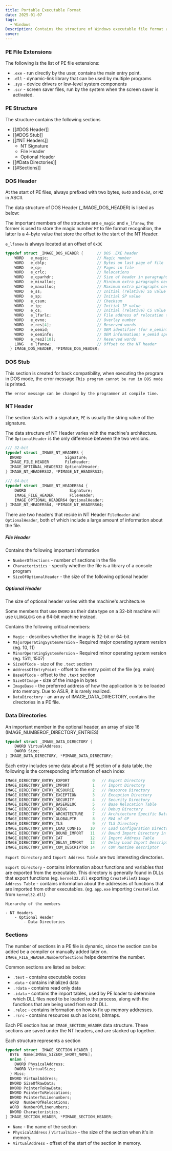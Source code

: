 ```yaml
---
title: Portable Executable Format
date: 2025-01-07
tags:
  - Windows
Description: Contains the structure of Windows executable file format and some introduction about the function of each part in the structure.
cover:
---
```

### PE File Extensions

The following is the list of PE file extensions:
- `.exe` - run directly by the user, contains the main entry point.
- `.dll` - dynamic-link library that can be used by multiple programs
- `.sys` - device drivers or low-level system components
- `.scr` - screen saver files, run by the system when the screen saver is activated.

### PE Structure

The structure contains the following sections
- [[#DOS Header]]
- [[#DOS Stub]]
- [[#NT Headers]]
	- NT Signature
	- File Header
	- Optional Header
- [[#Data Directories]]
- [[#Sections]]

### DOS Header

At the start of PE files, always prefixed with two bytes, `0x4D` and `0x5A`, or `MZ` in ASCII.

The data structure of DOS Header (_IMAGE_DOS_HEADER) is listed as below:

The important members of the structure are `e_magic` and `e_lfanew`, the former is used to store the magic number `MZ` to file format recognition, the latter is a 4-byte value that store the offset to the start of the NT Header.

`e_lfanew` is always located at an offset of `0x3C`

```c
typedef struct _IMAGE_DOS_HEADER {      // DOS .EXE header
    WORD   e_magic;                     // Magic number
    WORD   e_cblp;                      // Bytes on last page of file
    WORD   e_cp;                        // Pages in file
    WORD   e_crlc;                      // Relocations
    WORD   e_cparhdr;                   // Size of header in paragraphs
    WORD   e_minalloc;                  // Minimum extra paragraphs needed
    WORD   e_maxalloc;                  // Maximum extra paragraphs needed
    WORD   e_ss;                        // Initial (relative) SS value
    WORD   e_sp;                        // Initial SP value
    WORD   e_csum;                      // Checksum
    WORD   e_ip;                        // Initial IP value
    WORD   e_cs;                        // Initial (relative) CS value
    WORD   e_lfarlc;                    // File address of relocation table
    WORD   e_ovno;                      // Overlay number
    WORD   e_res[4];                    // Reserved words
    WORD   e_oemid;                     // OEM identifier (for e_oeminfo)
    WORD   e_oeminfo;                   // OEM information; e_oemid specific
    WORD   e_res2[10];                  // Reserved words
    LONG   e_lfanew;                    // Offset to the NT header
  } IMAGE_DOS_HEADER, *PIMAGE_DOS_HEADER;
```


### DOS Stub

This section is created for back compatibility, when executing the program in DOS mode, the error message `This program cannot be run in DOS mode` is printed. 

```ad-tip
The error message can be changed by the programmer at compile time.
```


### NT Header

The section starts with a signature, `PE` is usually the string value of the signature.

The data structure of NT Header varies with the machine's architecture. The `OptionalHeader` is the only difference between the two versions.

```c
/// 32-bit
typedef struct _IMAGE_NT_HEADERS {
  DWORD                   Signature;
  IMAGE_FILE_HEADER       FileHeader;
  IMAGE_OPTIONAL_HEADER32 OptionalHeader;
} IMAGE_NT_HEADERS32, *PIMAGE_NT_HEADERS32;
```
```c
/// 64-bit
typedef struct _IMAGE_NT_HEADERS64 {
    DWORD                   Signature;
    IMAGE_FILE_HEADER       FileHeader;
    IMAGE_OPTIONAL_HEADER64 OptionalHeader;
} IMAGE_NT_HEADERS64, *PIMAGE_NT_HEADERS64;
```

There are two headers that reside in NT Header
`FileHeader` and `OptionalHeader`, both of which include a large amount of information about the file.

##### File Header 

Contains the following important information
- `NumberOfSections` - number of sections in the file
- `Characteristics` - specify whether the file is a library of a console program
- `SizeOfOptionalHeader` - the size of the following optional header
##### Optional Header

The size of optional header varies with the machine's architecture

Some members that use `DWORD` as their data type on a 32-bit machine will use `ULONGLONG` on a 64-bit machine instead.

Contains the following critical members:
- `Magic` - describes whether the image is 32-bit or 64-bit 
- `MajorOperatingSystemVersion` - Required major operating system version (eg. 10, 11)
- `MinorOperatingSystemVersion` - Required minor operating system version (eg. 1511, 1507)
- `SizeOfCode` - size of the `.text` section
- `AddressOfEntryPoint` - offset to the entry point of the file (eg. main)
- `BaseOfCode` - offset to the `.text` section
- `SizeOfImage` -  size of the image in bytes
- `ImageBase` - the preferred address of how the application is to be loaded into memory. Due to ASLR, it is rarely realized.
- `DataDirectory` - an array of IMAGE_DATA_DIRECTORY, contains the directories in a PE file.

### Data Directories

An important member in the optional header, an array of size 16 (IMAGE_NUMBEROF_DIRECTORY_ENTRIES)

```c
typedef struct _IMAGE_DATA_DIRECTORY {
	DWORD VirtualAddress;
	DWORD Size;
} IMAGE_DATA_DIRECTORY, *PIMAGE_DATA_DIRECTORY;
```

Each entry includes some data about a PE section of a data table, the following is the corresponding information of each index

```c
IMAGE_DIRECTORY_ENTRY_EXPORT          0   // Export Directory
IMAGE_DIRECTORY_ENTRY_IMPORT          1   // Import Directory
IMAGE_DIRECTORY_ENTRY_RESOURCE        2   // Resource Directory
IMAGE_DIRECTORY_ENTRY_EXCEPTION       3   // Exception Directory
IMAGE_DIRECTORY_ENTRY_SECURITY        4   // Security Directory
IMAGE_DIRECTORY_ENTRY_BASERELOC       5   // Base Relocation Table
IMAGE_DIRECTORY_ENTRY_DEBUG           6   // Debug Directory
IMAGE_DIRECTORY_ENTRY_ARCHITECTURE    7   // Architecture Specific Data
IMAGE_DIRECTORY_ENTRY_GLOBALPTR       8   // RVA of GP
IMAGE_DIRECTORY_ENTRY_TLS             9   // TLS Directory
IMAGE_DIRECTORY_ENTRY_LOAD_CONFIG    10   // Load Configuration Directory
IMAGE_DIRECTORY_ENTRY_BOUND_IMPORT   11   // Bound Import Directory in headers
IMAGE_DIRECTORY_ENTRY_IAT            12   // Import Address Table
IMAGE_DIRECTORY_ENTRY_DELAY_IMPORT   13   // Delay Load Import Descriptors
IMAGE_DIRECTORY_ENTRY_COM_DESCRIPTOR 14   // COM Runtime descriptor
```

`Export Directory` and `Import Address Table` are two interesting directories.

`Export Directory` - contains information about functions and variables that are exported from the executable. This directory is generally found in DLLs that export functions (eg. `kernel32.dll` exporting `CreateFileA`)
`Image Address Table` - contains information about the addresses of functions that are imported from other executables. (eg. `app.exe` importing `CreateFileA` from `kernel32.dll`)

```ad-note
Hierarchy of the members

- NT Headers
	- Optional Header
		- Data Directories
```
### Sections

The number of sections in a PE file is dynamic, since the section can be added be a compiler or manually added later on. `IMAGE_FILE_HEADER.NumberOfSections` helps determine the number.

Common sections are listed as below:
- `.text` - contains executable codes
- `.data` - contains initialized data
- `.rdata` - contains read only data
- `.idata` - contains the import tables, used by PE loader to determine which DLL files need to be loaded to the process, along with the functions that are being used from each DLL.
- `.reloc` - contains information on how to fix up memory addresses.
- `.rsrc` - contains resources such as icons, bitmaps.

Each PE section has an `IMAGE_SECTION_HEADER` data structure. These sections are saved under the NT headers, and are stacked up together.

Each structure represents a section

```c
typedef struct _IMAGE_SECTION_HEADER {
  BYTE  Name[IMAGE_SIZEOF_SHORT_NAME];
  union {
    DWORD PhysicalAddress;
    DWORD VirtualSize;
  } Misc;
  DWORD VirtualAddress;
  DWORD SizeOfRawData;
  DWORD PointerToRawData;
  DWORD PointerToRelocations;
  DWORD PointerToLinenumbers;
  WORD  NumberOfRelocations;
  WORD  NumberOfLinenumbers;
  DWORD Characteristics;
} IMAGE_SECTION_HEADER, *PIMAGE_SECTION_HEADER;
```

- `Name` - the name of the section
- `PhysicalAddress` / `VirtualSize` - the size of the section when it's in memory.
- `VirtualAddress` - offset of the start of the section in memory.